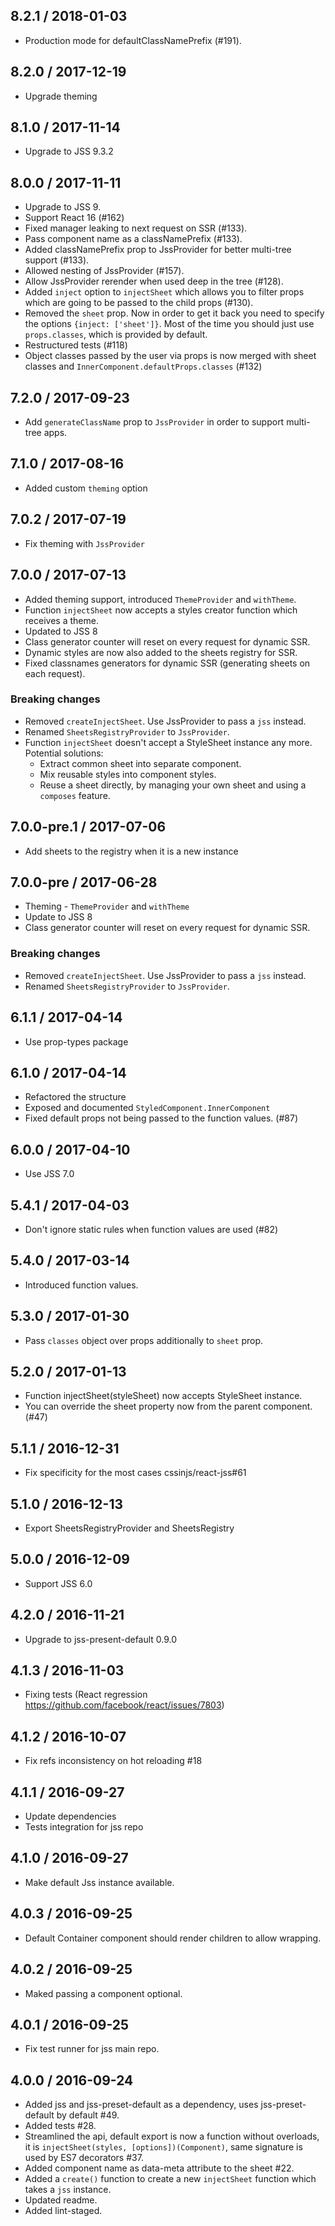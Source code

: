 ## 8.2.1 / 2018-01-03

- Production mode for defaultClassNamePrefix (#191).

## 8.2.0 / 2017-12-19

- Upgrade theming

## 8.1.0 / 2017-11-14

- Upgrade to JSS 9.3.2

## 8.0.0 / 2017-11-11

- Upgrade to JSS 9.
- Support React 16 (#162)
- Fixed manager leaking to next request on SSR (#133).
- Pass component name as a classNamePrefix (#133).
- Added classNamePrefix prop to JssProvider for better multi-tree support (#133).
- Allowed nesting of JssProvider (#157).
- Allow JssProvider rerender when used deep in the tree (#128).
- Added `inject` option to `injectSheet` which allows you to filter props which are going to be passed to the child props (#130).
- Removed the `sheet` prop. Now in order to get it back you need to specify the options `{inject: ['sheet']}`. Most of the time you should just use `props.classes`, which is provided by default.
- Restructured tests (#118)
- Object classes passed by the user via props is now merged with sheet classes and `InnerComponent.defaultProps.classes` (#132)

## 7.2.0 / 2017-09-23

- Add `generateClassName` prop to `JssProvider` in order to support multi-tree apps.

## 7.1.0 / 2017-08-16

- Added custom `theming` option

## 7.0.2 / 2017-07-19

- Fix theming with `JssProvider`

## 7.0.0 / 2017-07-13

- Added theming support, introduced `ThemeProvider` and  `withTheme`.
- Function `injectSheet` now accepts a styles creator function which receives a theme.
- Updated to JSS 8
- Class generator counter will reset on every request for dynamic SSR.
- Dynamic styles are now also added to the sheets registry for SSR.
- Fixed classnames generators for dynamic SSR (generating sheets on each request).

### Breaking changes

- Removed `createInjectSheet`. Use JssProvider to pass a `jss` instead.
- Renamed `SheetsRegistryProvider` to `JssProvider`.
- Function `injectSheet` doesn't accept a StyleSheet instance any more. Potential solutions:
  - Extract common sheet into separate component.
  - Mix reusable styles into component styles.
  - Reuse a sheet directly, by managing your own sheet and using a `composes` feature.

## 7.0.0-pre.1 / 2017-07-06

- Add sheets to the registry when it is a new instance

## 7.0.0-pre / 2017-06-28

- Theming - `ThemeProvider` and `withTheme`
- Update to JSS 8
- Class generator counter will reset on every request for dynamic SSR.

### Breaking changes

- Removed `createInjectSheet`. Use JssProvider to pass a `jss` instead.
- Renamed `SheetsRegistryProvider` to `JssProvider`.

## 6.1.1 / 2017-04-14

- Use prop-types package

## 6.1.0 / 2017-04-14

- Refactored the structure
- Exposed and documented `StyledComponent.InnerComponent`
- Fixed default props not being passed to the function values. (#87)

## 6.0.0 / 2017-04-10

- Use JSS 7.0

## 5.4.1 / 2017-04-03

- Don't ignore static rules when function values are used (#82)

## 5.4.0 / 2017-03-14

- Introduced function values.

## 5.3.0 / 2017-01-30

- Pass `classes` object over props additionally to `sheet` prop.

## 5.2.0 / 2017-01-13

- Function injectSheet(styleSheet) now accepts StyleSheet instance.
- You can override the sheet property now from the parent component. (#47)

## 5.1.1 / 2016-12-31

- Fix specificity for the most cases cssinjs/react-jss#61

## 5.1.0 / 2016-12-13

- Export SheetsRegistryProvider and SheetsRegistry

## 5.0.0 / 2016-12-09

- Support JSS 6.0

## 4.2.0 / 2016-11-21

- Upgrade to jss-present-default 0.9.0

## 4.1.3 / 2016-11-03

- Fixing tests (React regression https://github.com/facebook/react/issues/7803)

## 4.1.2 / 2016-10-07

-  Fix refs inconsistency on hot reloading #18

## 4.1.1 / 2016-09-27

- Update dependencies
- Tests integration for jss repo

## 4.1.0 / 2016-09-27

- Make default Jss instance available.

## 4.0.3 / 2016-09-25

- Default Container component should render children to allow wrapping.

## 4.0.2 / 2016-09-25

- Maked passing a component optional.

## 4.0.1 / 2016-09-25

- Fix test runner for jss main repo.

## 4.0.0 / 2016-09-24

- Added jss and jss-preset-default as a dependency, uses jss-preset-default by default #49.
- Added tests #28.
- Streamlined the api, default export is now a function without overloads, it is `injectSheet(styles, [options])(Component)`, same signature is used by ES7 decorators #37.
- Added component name as data-meta attribute to the sheet #22.
- Added a `create()` function to create a new `injectSheet` function which takes a `jss` instance.
- Updated readme.
- Added lint-staged.

